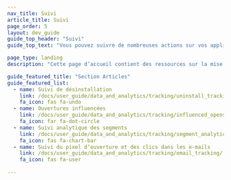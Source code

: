 ```yaml
---
nav_title: Suivi
article_title: Suivi
page_order: 5
layout: dev_guide
guide_top_header: "Suivi"
guide_top_text: "Vous pouvez suivre de nombreuses actions sur vos applis ; nous vous recommandons de consulter les articles suivants pour mettre en place le suivi que vous souhaitez."

page_type: landing
description: "Cette page d’accueil contient des ressources sur la mise en œuvre du suivi dans vos applications."

guide_featured_title: "Section Articles"
guide_featured_list:
  - name: Suivi de désinstallation
    link: /docs/user_guide/data_and_analytics/tracking/uninstall_tracking/
    fa_icon: fas fa-undo
  - name: Ouvertures influencées
    link: /docs/user_guide/data_and_analytics/tracking/influenced_opens/
    fa_icon: far fa-dot-circle
  - name: Suivi analytique des segments
    link: /docs/user_guide/data_and_analytics/tracking/segment_analytics_tracking/
    fa_icon: fas fa-chart-bar
  - name: Suivi du pixel d’ouverture et des clics dans les e-mails
    link: /docs/user_guide/data_and_analytics/tracking/email_tracking/
    fa_icon: fas fa-user
    
---
```

